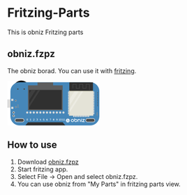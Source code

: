 # Fritzing-Parts
This is obniz Fritzing parts

## obniz.fzpz
The obniz borad.
You can use it with [fritzing](http://fritzing.org/home/).

![](obniz_breadboard.png)


## How to use

1. Download [obniz.fzpz](https://github.com/obniz/obniz/raw/dev/fritzing/obniz.fzpz)
2. Start fritzing app.
3. Select File -> Open and select obniz.fzpz.
4. You can use obniz from "My Parts" in fritzing parts view.